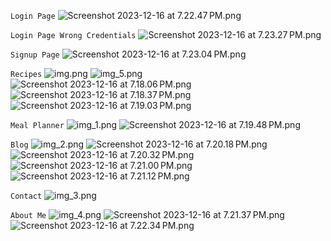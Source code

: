 ```Login Page```
![Screenshot 2023-12-16 at 7.22.47 PM.png](..%2F..%2F..%2F..%2F..%2Fvar%2Ffolders%2F_j%2Fw6234hv15tl7dg0k94r91b3r0000gn%2FT%2FTemporaryItems%2FNSIRD_screencaptureui_xL9JF5%2FScreenshot%202023-12-16%20at%207.22.47%E2%80%AFPM.png)


```Login Page Wrong Credentials```
![Screenshot 2023-12-16 at 7.23.27 PM.png](..%2F..%2F..%2F..%2F..%2Fvar%2Ffolders%2F_j%2Fw6234hv15tl7dg0k94r91b3r0000gn%2FT%2FTemporaryItems%2FNSIRD_screencaptureui_Uwm1cm%2FScreenshot%202023-12-16%20at%207.23.27%E2%80%AFPM.png)


```Signup Page```
![Screenshot 2023-12-16 at 7.23.04 PM.png](..%2F..%2F..%2F..%2F..%2Fvar%2Ffolders%2F_j%2Fw6234hv15tl7dg0k94r91b3r0000gn%2FT%2FTemporaryItems%2FNSIRD_screencaptureui_O8VHOc%2FScreenshot%202023-12-16%20at%207.23.04%E2%80%AFPM.png)


```Recipes```
![img.png](img.png)
![img_5.png](img_5.png)
![Screenshot 2023-12-16 at 7.18.06 PM.png](..%2F..%2F..%2F..%2F..%2Fvar%2Ffolders%2F_j%2Fw6234hv15tl7dg0k94r91b3r0000gn%2FT%2FTemporaryItems%2FNSIRD_screencaptureui_30rvZ5%2FScreenshot%202023-12-16%20at%207.18.06%E2%80%AFPM.png)
![Screenshot 2023-12-16 at 7.18.37 PM.png](..%2F..%2F..%2F..%2F..%2Fvar%2Ffolders%2F_j%2Fw6234hv15tl7dg0k94r91b3r0000gn%2FT%2FTemporaryItems%2FNSIRD_screencaptureui_mr70B6%2FScreenshot%202023-12-16%20at%207.18.37%E2%80%AFPM.png)
![Screenshot 2023-12-16 at 7.19.03 PM.png](..%2F..%2F..%2F..%2F..%2Fvar%2Ffolders%2F_j%2Fw6234hv15tl7dg0k94r91b3r0000gn%2FT%2FTemporaryItems%2FNSIRD_screencaptureui_KyCSOw%2FScreenshot%202023-12-16%20at%207.19.03%E2%80%AFPM.png)


```Meal Planner```
![img_1.png](img_1.png)
![Screenshot 2023-12-16 at 7.19.48 PM.png](..%2F..%2F..%2F..%2F..%2Fvar%2Ffolders%2F_j%2Fw6234hv15tl7dg0k94r91b3r0000gn%2FT%2FTemporaryItems%2FNSIRD_screencaptureui_MWP2Hq%2FScreenshot%202023-12-16%20at%207.19.48%E2%80%AFPM.png)


```Blog```
![img_2.png](img_2.png)
![Screenshot 2023-12-16 at 7.20.18 PM.png](..%2F..%2F..%2F..%2F..%2Fvar%2Ffolders%2F_j%2Fw6234hv15tl7dg0k94r91b3r0000gn%2FT%2FTemporaryItems%2FNSIRD_screencaptureui_JN18sC%2FScreenshot%202023-12-16%20at%207.20.18%E2%80%AFPM.png)
![Screenshot 2023-12-16 at 7.20.32 PM.png](..%2F..%2F..%2F..%2F..%2Fvar%2Ffolders%2F_j%2Fw6234hv15tl7dg0k94r91b3r0000gn%2FT%2FTemporaryItems%2FNSIRD_screencaptureui_HpaKnh%2FScreenshot%202023-12-16%20at%207.20.32%E2%80%AFPM.png)
![Screenshot 2023-12-16 at 7.21.00 PM.png](..%2F..%2F..%2F..%2F..%2Fvar%2Ffolders%2F_j%2Fw6234hv15tl7dg0k94r91b3r0000gn%2FT%2FTemporaryItems%2FNSIRD_screencaptureui_7TByI6%2FScreenshot%202023-12-16%20at%207.21.00%E2%80%AFPM.png)
![Screenshot 2023-12-16 at 7.21.12 PM.png](..%2F..%2F..%2F..%2F..%2Fvar%2Ffolders%2F_j%2Fw6234hv15tl7dg0k94r91b3r0000gn%2FT%2FTemporaryItems%2FNSIRD_screencaptureui_V7c6HT%2FScreenshot%202023-12-16%20at%207.21.12%E2%80%AFPM.png)


```Contact```
![img_3.png](img_3.png)


```About Me```
![img_4.png](img_4.png)
![Screenshot 2023-12-16 at 7.21.37 PM.png](..%2F..%2F..%2F..%2F..%2Fvar%2Ffolders%2F_j%2Fw6234hv15tl7dg0k94r91b3r0000gn%2FT%2FTemporaryItems%2FNSIRD_screencaptureui_N2Yhgy%2FScreenshot%202023-12-16%20at%207.21.37%E2%80%AFPM.png)
![Screenshot 2023-12-16 at 7.22.34 PM.png](..%2F..%2F..%2F..%2F..%2Fvar%2Ffolders%2F_j%2Fw6234hv15tl7dg0k94r91b3r0000gn%2FT%2FTemporaryItems%2FNSIRD_screencaptureui_JCKiBR%2FScreenshot%202023-12-16%20at%207.22.34%E2%80%AFPM.png)